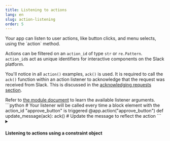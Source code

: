 ```yaml
---
title: Listening to actions
lang: en
slug: action-listening
order: 5
---
```


<div class="section-content">
Your app can listen to user actions, like button clicks, and menu selects, using the `action` method.

Actions can be filtered on an `action_id` of type `str` or `re.Pattern`. `action_id`s act as unique identifiers for interactive components on the Slack platform.

You'll notice in all `action()` examples, `ack()` is used. It is required to call the `ack()` function within an action listener to acknowledge that the request was received from Slack. This is discussed in the [acknowledging requests section](#acknowledge).

</div>

<div>
<span class="annotation">Refer to <a href="https://slack.dev/bolt-python/api-docs/slack_bolt/kwargs_injection/args.html" target="_blank">the module document</a> to learn the available listener arguments.</span>
```python
# Your listener will be called every time a block element with the action_id "approve_button" is triggered
@app.action("approve_button")
def update_message(ack):
    ack()
    # Update the message to reflect the action
```
</div>

<details class="secondary-wrapper">
<summary class="section-head" markdown="0">
<h4 class="section-head">Listening to actions using a constraint object</h4>
</summary>

<div class="secondary-content" markdown="0">

You can use a constraints object to listen to `block_id`s and `action_id`s (or any combination of them). Constraints in the object can be of type `str` or `re.Pattern`.

</div>

```python
# Your function will only be called when the action_id matches 'select_user' AND the block_id matches 'assign_ticket'
@app.action({
    "block_id": "assign_ticket",
    "action_id": "select_user"
})
def update_message(ack, body, client):
    ack()

    if "container" in body and "message_ts" in body["container"]:
        client.reactions_add(
            name="white_check_mark",
            channel=body["channel"]["id"],
            timestamp=body["container"]["message_ts"],
        )
```

</details>
